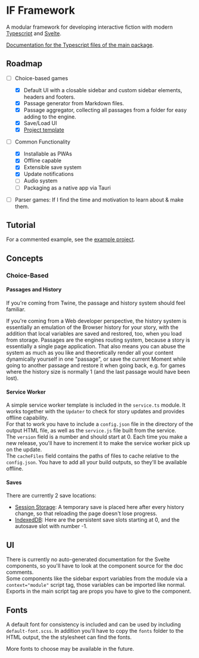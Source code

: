 # IF Framework

A modular framework for developing interactive fiction with modern [Typescript](https://www.typescriptlang.org/) and [Svelte](https://svelte.dev/).


[Documentation for the Typescript files of the main package](https://tareksander.github.io/IF-Framework/framework/index.html).


## Roadmap

- [ ] Choice-based games
  - [x] Default UI with a closable sidebar and custom sidebar elements, headers and footers.
  - [x] Passage generator from Markdown files.
  - [x] Passage aggregator, collecting all passages from a folder for easy adding to the engine.
  - [x] Save/Load UI
  - [x] [Project template](https://github.com/tareksander/IF-Framework-Template/tree/main)
- [ ] Common Functionality
  - [x] Installable as PWAs
  - [x] Offline capable
  - [x] Extensible save system
  - [x] Update notifications
  - [ ] Audio system
  - [ ] Packaging as a native app via Tauri
- [ ] Parser games: If I find the time and motivation to learn about & make them.


## Tutorial

For a commented example, see the [example project](https://github.com/tareksander/IF-Framework/tree/main/example).


## Concepts

### Choice-Based

#### Passages and History

If you're coming from Twine, the passage and history system should feel familiar.

If you're coming from a Web developer perspective, the history system is essentially an emulation of the Browser history for your story, with the addition that local variables are saved and restored, too, when you load from storage. Passages are the engines routing system, because a story is essentially a single page application. That also means you can abuse the system as much as you like and theoretically render all your content dynamically yourself in one "passage", or save the current Moment while going to another passage and restore it when going back, e.g. for games where the history size is normally 1 (and the last passage would have been lost).


#### Service Worker

A simple service worker template is included in the `service.ts` module. It works together with the `Updater` to check for story updates and provides offline capability.  
For that to work you have to include a `config.json` file in the directory of the output HTML file, as well as the `service.js` file built from the service.  
The `version` field is a number and should start at 0. Each time you make a new release, you'll have to increment it to make the service worker pick up on the update.  
The `cacheFiles` field contains the paths of files to cache relative to the `config.json`. You have to add all your build outputs, so they'll be available offline.



#### Saves

There are currently 2 save locations:
- [Session Storage](https://developer.mozilla.org/en-US/docs/Web/API/Window/sessionStorage): A temporary save is placed here after every history change, so that reloading the page doesn't lose progress.
- [IndexedDB](https://developer.mozilla.org/en-US/docs/Web/API/IndexedDB_API): Here are the persistent save slots starting at 0, and the autosave slot with number -1.




## UI

There is currently no auto-generated documentation for the Svelte components, so you'll have to look at the component source for the doc comments.  
Some components like the sidebar export variables from the module via a `context="module"` script tag, those variables can be imported like normal.  
Exports in the main script tag are props you have to give to the component.



## Fonts

A default font for consistency is included and can be used by including `default-font.scss`. In addition you'll have to copy the `fonts` folder to the HTML output, the the stylesheet can find the fonts.

More fonts to choose may be available in the future.


